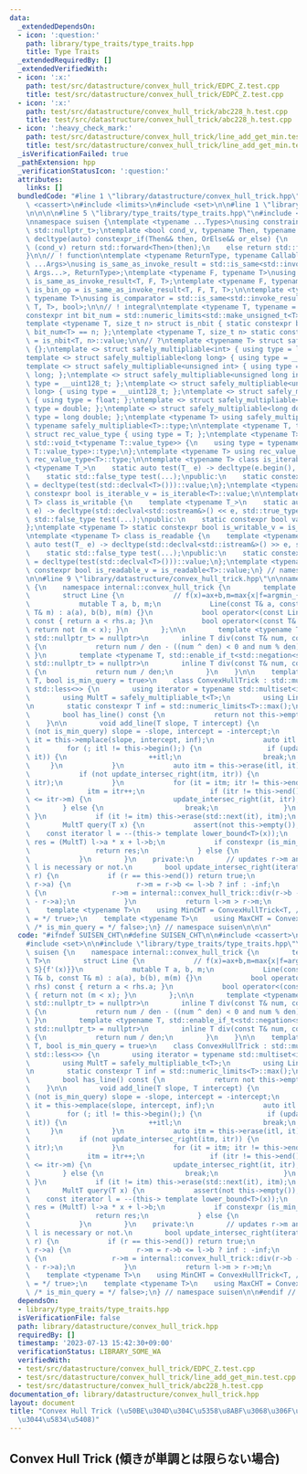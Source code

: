```yaml
---
data:
  _extendedDependsOn:
  - icon: ':question:'
    path: library/type_traits/type_traits.hpp
    title: Type Traits
  _extendedRequiredBy: []
  _extendedVerifiedWith:
  - icon: ':x:'
    path: test/src/datastructure/convex_hull_trick/EDPC_Z.test.cpp
    title: test/src/datastructure/convex_hull_trick/EDPC_Z.test.cpp
  - icon: ':x:'
    path: test/src/datastructure/convex_hull_trick/abc228_h.test.cpp
    title: test/src/datastructure/convex_hull_trick/abc228_h.test.cpp
  - icon: ':heavy_check_mark:'
    path: test/src/datastructure/convex_hull_trick/line_add_get_min.test.cpp
    title: test/src/datastructure/convex_hull_trick/line_add_get_min.test.cpp
  _isVerificationFailed: true
  _pathExtension: hpp
  _verificationStatusIcon: ':question:'
  attributes:
    links: []
  bundledCode: "#line 1 \"library/datastructure/convex_hull_trick.hpp\"\n\n\n\n#include\
    \ <cassert>\n#include <limits>\n#include <set>\n\n#line 1 \"library/type_traits/type_traits.hpp\"\
    \n\n\n\n#line 5 \"library/type_traits/type_traits.hpp\"\n#include <type_traits>\n\
    \nnamespace suisen {\ntemplate <typename ...Types>\nusing constraints_t = std::enable_if_t<std::conjunction_v<Types...>,\
    \ std::nullptr_t>;\ntemplate <bool cond_v, typename Then, typename OrElse>\nconstexpr\
    \ decltype(auto) constexpr_if(Then&& then, OrElse&& or_else) {\n    if constexpr\
    \ (cond_v) return std::forward<Then>(then);\n    else return std::forward<OrElse>(or_else);\n\
    }\n\n// ! function\ntemplate <typename ReturnType, typename Callable, typename\
    \ ...Args>\nusing is_same_as_invoke_result = std::is_same<std::invoke_result_t<Callable,\
    \ Args...>, ReturnType>;\ntemplate <typename F, typename T>\nusing is_uni_op =\
    \ is_same_as_invoke_result<T, F, T>;\ntemplate <typename F, typename T>\nusing\
    \ is_bin_op = is_same_as_invoke_result<T, F, T, T>;\n\ntemplate <typename Comparator,\
    \ typename T>\nusing is_comparator = std::is_same<std::invoke_result_t<Comparator,\
    \ T, T>, bool>;\n\n// ! integral\ntemplate <typename T, typename = constraints_t<std::is_integral<T>>>\n\
    constexpr int bit_num = std::numeric_limits<std::make_unsigned_t<T>>::digits;\n\
    template <typename T, size_t n> struct is_nbit { static constexpr bool value =\
    \ bit_num<T> == n; };\ntemplate <typename T, size_t n> static constexpr bool is_nbit_v\
    \ = is_nbit<T, n>::value;\n\n// ?\ntemplate <typename T> struct safely_multipliable\
    \ {};\ntemplate <> struct safely_multipliable<int> { using type = long long; };\n\
    template <> struct safely_multipliable<long long> { using type = __int128_t; };\n\
    template <> struct safely_multipliable<unsigned int> { using type = unsigned long\
    \ long; };\ntemplate <> struct safely_multipliable<unsigned long int> { using\
    \ type = __uint128_t; };\ntemplate <> struct safely_multipliable<unsigned long\
    \ long> { using type = __uint128_t; };\ntemplate <> struct safely_multipliable<float>\
    \ { using type = float; };\ntemplate <> struct safely_multipliable<double> { using\
    \ type = double; };\ntemplate <> struct safely_multipliable<long double> { using\
    \ type = long double; };\ntemplate <typename T> using safely_multipliable_t =\
    \ typename safely_multipliable<T>::type;\n\ntemplate <typename T, typename = void>\
    \ struct rec_value_type { using type = T; };\ntemplate <typename T> struct rec_value_type<T,\
    \ std::void_t<typename T::value_type>> {\n    using type = typename rec_value_type<typename\
    \ T::value_type>::type;\n};\ntemplate <typename T> using rec_value_type_t = typename\
    \ rec_value_type<T>::type;\n\ntemplate <typename T> class is_iterable {\n    template\
    \ <typename T_>\n    static auto test(T_ e) -> decltype(e.begin(), e.end(), std::true_type{});\n\
    \    static std::false_type test(...);\npublic:\n    static constexpr bool value\
    \ = decltype(test(std::declval<T>()))::value;\n};\ntemplate <typename T> static\
    \ constexpr bool is_iterable_v = is_iterable<T>::value;\n\ntemplate <typename\
    \ T> class is_writable {\n    template <typename T_>\n    static auto test(T_\
    \ e) -> decltype(std::declval<std::ostream&>() << e, std::true_type{});\n    static\
    \ std::false_type test(...);\npublic:\n    static constexpr bool value = decltype(test(std::declval<T>()))::value;\n\
    };\ntemplate <typename T> static constexpr bool is_writable_v = is_writable<T>::value;\n\
    \ntemplate <typename T> class is_readable {\n    template <typename T_>\n    static\
    \ auto test(T_ e) -> decltype(std::declval<std::istream&>() >> e, std::true_type{});\n\
    \    static std::false_type test(...);\npublic:\n    static constexpr bool value\
    \ = decltype(test(std::declval<T>()))::value;\n};\ntemplate <typename T> static\
    \ constexpr bool is_readable_v = is_readable<T>::value;\n} // namespace suisen\n\
    \n\n#line 9 \"library/datastructure/convex_hull_trick.hpp\"\n\nnamespace suisen\
    \ {\n    namespace internal::convex_hull_trick {\n        template <typename T>\n\
    \        struct Line {\n            // f(x)=ax+b,m=max{x|f=argmin_{f' in S}{f'(x)}}\n\
    \            mutable T a, b, m;\n            Line(const T& a, const T& b, const\
    \ T& m) : a(a), b(b), m(m) {}\n            bool operator<(const Line<T>& rhs)\
    \ const { return a < rhs.a; }\n            bool operator<(const T& x) const {\
    \ return not (m < x); }\n        };\n\n        template <typename T, std::enable_if_t<std::is_integral<T>::value,\
    \ std::nullptr_t> = nullptr>\n        inline T div(const T& num, const T& den)\
    \ {\n            return num / den - ((num ^ den) < 0 and num % den);\n       \
    \ }\n        template <typename T, std::enable_if_t<std::negation<std::is_integral<T>>::value,\
    \ std::nullptr_t> = nullptr>\n        inline T div(const T& num, const T& den)\
    \ {\n            return num / den;\n        }\n    }\n\n    template <typename\
    \ T, bool is_min_query = true>\n    class ConvexHullTrick : std::multiset<internal::convex_hull_trick::Line<T>,\
    \ std::less<>> {\n        using iterator = typename std::multiset<internal::convex_hull_trick::Line<T>>::iterator;\n\
    \        using MultT = safely_multipliable_t<T>;\n        using Line = internal::convex_hull_trick::Line<T>;\n\
    \n        static constexpr T inf = std::numeric_limits<T>::max();\n    public:\n\
    \        bool has_line() const {\n            return not this->empty();\n    \
    \    }\n\n        void add_line(T slope, T intercept) {\n            if constexpr\
    \ (not is_min_query) slope = -slope, intercept = -intercept;\n            auto\
    \ it = this->emplace(slope, intercept, inf);\n            auto itl = it;\n   \
    \         for (; itl != this->begin();) {\n                if (update_intersec_right(--itl,\
    \ it)) {\n                    ++itl;\n                    break;\n           \
    \     }\n            }\n            auto itm = this->erase(itl, it), itr = std::next(itm);\n\
    \            if (not update_intersec_right(itm, itr)) {\n                update_intersec_right(--itm,\
    \ itr);\n            }\n            for (it = itm; itr != this->end();) {\n  \
    \              itm = itr++;\n                if (itr != this->end() and itm->m\
    \ <= itr->m) {\n                    update_intersec_right(it, itr);\n        \
    \        } else {\n                    break;\n                }\n           \
    \ }\n            if (it != itm) this->erase(std::next(it), itm);\n        }\n\n\
    \        MultT query(T x) {\n            assert(not this->empty());\n        \
    \    const iterator l = --(this-> template lower_bound<T>(x));\n            auto\
    \ res = (MultT) l->a * x + l->b;\n            if constexpr (is_min_query) {\n\
    \                return res;\n            } else {\n                return -res;\n\
    \            }\n        }\n    private:\n        // updates r->m and returns whether\
    \ l is necessary or not.\n        bool update_intersec_right(iterator l, iterator\
    \ r) {\n            if (r == this->end()) return true;\n            if (l->a ==\
    \ r->a) {\n                r->m = r->b <= l->b ? inf : -inf;\n            } else\
    \ {\n                r->m = internal::convex_hull_trick::div(r->b - l->b, l->a\
    \ - r->a);\n            }\n            return l->m > r->m;\n        }\n    };\n\
    \    template <typename T>\n    using MinCHT = ConvexHullTrick<T, /* is_min_query\
    \ = */ true>;\n    template <typename T>\n    using MaxCHT = ConvexHullTrick<T,\
    \ /* is_min_query = */ false>;\n} // namespace suisen\n\n\n"
  code: "#ifndef SUISEN_CHT\n#define SUISEN_CHT\n\n#include <cassert>\n#include <limits>\n\
    #include <set>\n\n#include \"library/type_traits/type_traits.hpp\"\n\nnamespace\
    \ suisen {\n    namespace internal::convex_hull_trick {\n        template <typename\
    \ T>\n        struct Line {\n            // f(x)=ax+b,m=max{x|f=argmin_{f' in\
    \ S}{f'(x)}}\n            mutable T a, b, m;\n            Line(const T& a, const\
    \ T& b, const T& m) : a(a), b(b), m(m) {}\n            bool operator<(const Line<T>&\
    \ rhs) const { return a < rhs.a; }\n            bool operator<(const T& x) const\
    \ { return not (m < x); }\n        };\n\n        template <typename T, std::enable_if_t<std::is_integral<T>::value,\
    \ std::nullptr_t> = nullptr>\n        inline T div(const T& num, const T& den)\
    \ {\n            return num / den - ((num ^ den) < 0 and num % den);\n       \
    \ }\n        template <typename T, std::enable_if_t<std::negation<std::is_integral<T>>::value,\
    \ std::nullptr_t> = nullptr>\n        inline T div(const T& num, const T& den)\
    \ {\n            return num / den;\n        }\n    }\n\n    template <typename\
    \ T, bool is_min_query = true>\n    class ConvexHullTrick : std::multiset<internal::convex_hull_trick::Line<T>,\
    \ std::less<>> {\n        using iterator = typename std::multiset<internal::convex_hull_trick::Line<T>>::iterator;\n\
    \        using MultT = safely_multipliable_t<T>;\n        using Line = internal::convex_hull_trick::Line<T>;\n\
    \n        static constexpr T inf = std::numeric_limits<T>::max();\n    public:\n\
    \        bool has_line() const {\n            return not this->empty();\n    \
    \    }\n\n        void add_line(T slope, T intercept) {\n            if constexpr\
    \ (not is_min_query) slope = -slope, intercept = -intercept;\n            auto\
    \ it = this->emplace(slope, intercept, inf);\n            auto itl = it;\n   \
    \         for (; itl != this->begin();) {\n                if (update_intersec_right(--itl,\
    \ it)) {\n                    ++itl;\n                    break;\n           \
    \     }\n            }\n            auto itm = this->erase(itl, it), itr = std::next(itm);\n\
    \            if (not update_intersec_right(itm, itr)) {\n                update_intersec_right(--itm,\
    \ itr);\n            }\n            for (it = itm; itr != this->end();) {\n  \
    \              itm = itr++;\n                if (itr != this->end() and itm->m\
    \ <= itr->m) {\n                    update_intersec_right(it, itr);\n        \
    \        } else {\n                    break;\n                }\n           \
    \ }\n            if (it != itm) this->erase(std::next(it), itm);\n        }\n\n\
    \        MultT query(T x) {\n            assert(not this->empty());\n        \
    \    const iterator l = --(this-> template lower_bound<T>(x));\n            auto\
    \ res = (MultT) l->a * x + l->b;\n            if constexpr (is_min_query) {\n\
    \                return res;\n            } else {\n                return -res;\n\
    \            }\n        }\n    private:\n        // updates r->m and returns whether\
    \ l is necessary or not.\n        bool update_intersec_right(iterator l, iterator\
    \ r) {\n            if (r == this->end()) return true;\n            if (l->a ==\
    \ r->a) {\n                r->m = r->b <= l->b ? inf : -inf;\n            } else\
    \ {\n                r->m = internal::convex_hull_trick::div(r->b - l->b, l->a\
    \ - r->a);\n            }\n            return l->m > r->m;\n        }\n    };\n\
    \    template <typename T>\n    using MinCHT = ConvexHullTrick<T, /* is_min_query\
    \ = */ true>;\n    template <typename T>\n    using MaxCHT = ConvexHullTrick<T,\
    \ /* is_min_query = */ false>;\n} // namespace suisen\n\n#endif // SUISEN_CHT\n"
  dependsOn:
  - library/type_traits/type_traits.hpp
  isVerificationFile: false
  path: library/datastructure/convex_hull_trick.hpp
  requiredBy: []
  timestamp: '2023-07-13 15:42:30+09:00'
  verificationStatus: LIBRARY_SOME_WA
  verifiedWith:
  - test/src/datastructure/convex_hull_trick/EDPC_Z.test.cpp
  - test/src/datastructure/convex_hull_trick/line_add_get_min.test.cpp
  - test/src/datastructure/convex_hull_trick/abc228_h.test.cpp
documentation_of: library/datastructure/convex_hull_trick.hpp
layout: document
title: "Convex Hull Trick (\u50BE\u304D\u304C\u5358\u8ABF\u3068\u306F\u9650\u3089\u306A\
  \u3044\u5834\u5408)"
---
```

## Convex Hull Trick (傾きが単調とは限らない場合)
